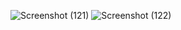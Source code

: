 ![Screenshot (121)](https://github.com/rohannakum/Random-number-generator/assets/135227957/1f2f9954-5bac-4b31-bdf2-8479815e457c)
![Screenshot (122)](https://github.com/rohannakum/Random-number-generator/assets/135227957/e3afd24f-d3d4-40f8-bd2d-3a99257bab62)
